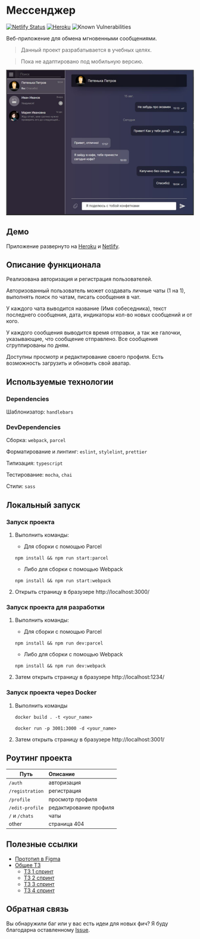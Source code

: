 # Мессенджер

[![Netlify Status](https://api.netlify.com/api/v1/badges/f66e8e9c-f9e9-4cd9-8fac-a51e366bbab8/deploy-status?branch=deploy)](https://messenger-gulevich.netlify.app)
[![Heroku](https://pyheroku-badge.herokuapp.com/?app=messenger-gulevich)](https://messenger-gulevich.herokuapp.com)
![Known Vulnerabilities](https://snyk.io/test/github/EkaterinaGulevich/middle.messenger.praktikum.yandex/badge.svg)

Веб-приложение для обмена мгновенными сообщениями.


> Данный проект разрабатывается в учебных целях.

> Пока не адаптировано под мобильную версию.


![Preview](/static/for-readme.JPG)


## Демо
Приложение развернуто на [Heroku](https://messenger-gulevich.herokuapp.com) и [Netlify](https://messenger-gulevich.netlify.app).

## Описание функционала
Реализована авторизация и регистрация пользователей.

Авторизованный пользователь может создавать личные чаты (1 на 1),
выполнять поиск по чатам, писать сообщения в чат.

У каждого чата выводится название (Имя собеседника), текст последнего сообщения,
дата, индикаторы кол-во новых сообщений и от кого.

У каждого сообщения выводится время отправки, а так же галочки, указывающие, что сообщение отправлено.
Все сообщения сгруппированы по дням.

Доступны просмотр и редактирование своего профиля. Есть возможность загрузить и обновить свой аватар.


## Используемые технологии

### Dependencies
Шаблонизатор: `handlebars`

### DevDependencies
Сборка: `webpack`, `parcel`

Форматирование и линтинг: `eslint`, `stylelint`, `prettier`

Типизация: `typescript`

Тестирование: `mocha`, `chai`

Стили: `sass`

## Локальный запуск

### Запуск проекта

1. Выполнить команды:

   - Для сборки с помощью Parcel

    ```shell
    npm install && npm run start:parcel
    ```

   - Либо для сборки с помощью Webpack
    ```shell
    npm install && npm run start:webpack
    ```
2. Открыть страницу в бразузере http://localhost:3000/


### Запуск проекта для разработки

1. Выполнить команды:
   - Для сборки с помощью Parcel

   ```shell
   npm install && npm run dev:parcel
   ```
   - Либо для сборки с помощью Webpack
   ```shell
   npm install && npm run dev:webpack
   ```

2. Затем открыть страницу в бразузере http://localhost:1234/

### Запуск проекта через Docker

1. Выполнить команды
   ```shell
   docker build . -t <your_name>
   ```
      ```shell
   docker run -p 3001:3000 -d <your_name>
   ```
2. Затем открыть страницу в бразузере http://localhost:3001/

## Роутинг проекта

| Путь            | Описание               |
|-----------------|:-----------------------|
| `/auth`         | авторизация            |
| `/registration` | регистрация            |
| `/profile`      | просмотр профиля       |
| `/edit-profile` | редактирование профиля |
| `/` и `/chats`  | чаты                   |
| other           | страница 404           |



## Полезные ссылки

- [Прототип в Figma](https://www.figma.com/file/JbTi3UC2k7B7QVvXOsYiwI/%D0%9C%D0%B5%D1%81%D1%81%D0%B5%D0%BD%D0%B4%D0%B6%D0%B5%D1%80?node-id=0%3A1)
- [Общее ТЗ](https://code.s3.yandex.net/frontend-developer/middle%20frontend/1Modulw/index1%D0%9C.html)
  - [ТЗ 1 спринт](https://code.s3.yandex.net/frontend-developer/middle%20frontend/1%20sprint/index1spr.html)
  - [ТЗ 2 спринт](https://code.s3.yandex.net/frontend-developer/middle%20frontend/2%20sprint/index2spr.html)
  - [ТЗ 3 спринт](https://code.s3.yandex.net/frontend-developer/middle%20frontend/3%20sprint/index3spr.html)
  - [ТЗ 4 спринт](https://code.s3.yandex.net/frontend-developer/middle%20frontend/4%20sprint/index.html)

## Обратная связь

Вы обнаружили баг или у вас есть идеи для новых фич? Я буду благодарна оставленному [Issue](https://github.com/EkaterinaGulevich/middle.messenger.praktikum.yandex/issues).
